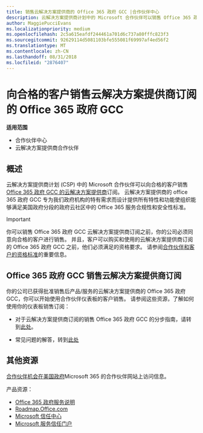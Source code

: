 ```yaml
---
title: 销售云解决方案提供商的 Office 365 政府 GCC |合作伙伴中心
description: 云解决方案提供商计划中的 Microsoft 合作伙伴可以销售 Office 365 政府 GCC 云解决方案提供商订阅向合格的客户。 云解决方案提供商的 office 365 政府 GCC 是一套适用于美国政府和政府承包商政府能力服务的云工作效率服务，包括状态、 本地、 族群、 联邦公众，和联邦防御机构。
author: MaggiePucciEvans
ms.localizationpriority: medium
ms.openlocfilehash: 2c5a615eafdf244461a701d6c737a80fffc823f3
ms.sourcegitcommit: 92629114d5081103bfe555081f69997af4ed56f2
ms.translationtype: MT
ms.contentlocale: zh-CN
ms.lasthandoff: 08/31/2018
ms.locfileid: "2876407"
---
```

# <a name="sell-office-365-government-gcc-for-csp-subscriptions-to-qualified-customers"></a>向合格的客户销售云解决方案提供商订阅的 Office 365 政府 GCC

**适用范围**

-  合作伙伴中心
-  云解决方案提供商合作伙伴


## <a name="overview"></a>概述

云解决方案提供商计划 (CSP) 中的 Microsoft 合作伙伴可以向合格的客户销售[Office 365 政府 GCC 的云解决方案提供商](https://www.microsoft.com/microsoft-365/partners/governmentforCSP)订阅。 云解决方案提供商的 office 365 政府 GCC 专为我们政府机构的特有需求而设计提供所有特性和功能使组织能够满足美国政府分段的政府云社区中的 Office 365 服务合规性和安全性标准。 

>[!IMPORTANT] 
>你可以销售 Office 365 政府 GCC 云解决方案提供商订阅之前，你的公司必须同意向合格的客户进行销售。 并且，客户可以购买和使用的云解决方案提供商订阅的 Office 365 政府 GCC 之前，他们必须满足的资格要求。 请参阅[合作伙伴和客户的资格标准](csp-gcc-validate.md)的重要信息。


## <a name="sell-office-365-government-gcc-for-csp-subscriptions"></a>Office 365 政府 GCC 销售云解决方案提供商订阅

你的公司已获得批准销售后产品/服务的云解决方案提供商的 Office 365 政府 GCC，你可以开始使用合作伙伴仪表板的客户销售。 请参阅这些资源，了解如何使用你的仪表板销售订阅： 

-   对于云解决方案提供商订阅的销售 Office 365 政府 GCC 的分步指南，请转到[此处](https://go.microsoft.com/fwlink/?linkid=2007323)。  

-   常见问题的解答，转到[此处](https://o365pp.blob.core.windows.net/media/Resources/GCC/Office%20365%20Government%20GCC%20for%20CSP%20Partner%20FAQ.docx)


## <a name="additional-resources"></a>其他资源

[合作伙伴机会在美国政府](https://www.microsoft.com/microsoft-365/partners/governmentforCSP)Microsoft 365 的合作伙伴网站上访问信息。

产品资源：

- [Office 365 政府服务说明](https://technet.microsoft.com/library/mt774581.aspx)
- [Roadmap.Office.com](https://products.office.com/business/office-365-roadmap)
- [Microsoft 信任中心](https://www.microsoft.com/TrustCenter/)
- [Microsoft 服务信任门户](https://aka.ms/STP)

